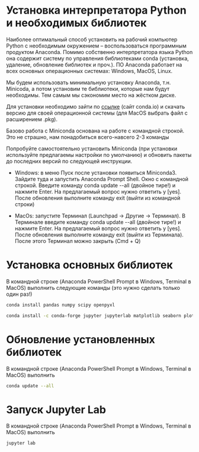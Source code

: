 # Установка интерпретатора Python и необходимых библиотек

Наиболее оптимальный способ установить на рабочий компьютер Python с необходимым окружением – воспользоваться программным продуктом Anaconda. Помимо собственно интерпретатора языка Python она содержит систему по управления библиотеками conda (установка, удаление, обновление библиотек и проч.). ПО Anaconda работает на всех основных операционных системах: Windows, MacOS, Linux.

Мы будем использовать минимальную установку Anaconda, т.н. Minicoda, а потом установим те библиотеки, которые нам будут необходимы. Тем самым мы сэкономим место на жёстком диске.

Для установки необходимо зайти по [ссылке](https://docs.conda.io/projects/miniconda/en/latest/) (сайт conda.io) и скачать версию для своей операционной системы (для MacOS выбрать файл с расширением .pkg). 

Базово работа с Miniconda основана на работе с командной строкой. Это не страшно, нам понадобиться всего-навсего 2-3 команды

Попробуйте самостоятельно установить Miniconda (при установки используйте предлагаемы настройки по умолчанию) и обновить пакеты до последних версий по следующей инструкции.

* Windows: в меню Пуск после установки появиться Miniconda3. Зайдите туда и запустить Anaconda Prompt Shell. Окно с командной строкой. Введите команду conda update --all (двойное тире!) и нажмите Enter. На предлагаемый вопрос нужно ответить y [yes]. После обновления выполните команду exit (выйти из командной строки)

* MacOs: запустите Терминал (Launchpad -> Другие -> Терминал). В Терминале введите команду conda update --all (двойное тире!) и нажмите Enter. На предлагаемый вопрос нужно ответить y [yes]. После обновления выполните команду exit (выйти из Терминала). После этого Терминал можно закрыть (Cmd + Q)

# Установка основных библиотек

В командной строке (Anaconda PowerShell Prompt в Windows, Terminal в MacOS) выполнить следующие команды (это нужно сделать только один раз!)

```bash
conda install pandas numpy scipy openpyxl
```

```bash
conda install -c conda-forge jupyter jupyterlab matplotlib seaborn plotly
```

# Обновление установленных библиотек

В командной строке (Anaconda PowerShell Prompt в Windows, Terminal в MacOS) выполнить 
```bash
conda update --all
```

# Запуск Jupyter Lab

В командной строке (Anaconda PowerShell Prompt в Windows, Terminal в MacOS) выполнить 
```bash
jupyter lab
```